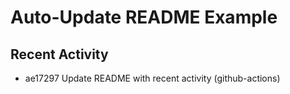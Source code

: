 # Auto-Update README Example

## Recent Activity
<!-- BEGIN RECENT_ACTIVITY -->
* ae17297 Update README with recent activity (github-actions)
<!-- END RECENT_ACTIVITY -->


